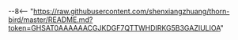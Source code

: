 --8<--  "https://raw.githubusercontent.com/shenxiangzhuang/thorn-bird/master/README.md?token=GHSAT0AAAAAACGJKDGF7QTTWHDIRKG5B3GAZIULIOA"
